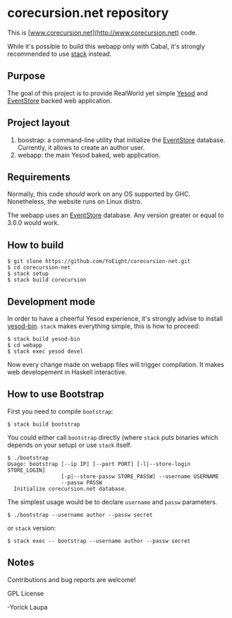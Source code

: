 corecursion.net repository
==========================

This is [www.corecursion.net](http://www.corecursion.net) code.

While it's possible to build this webapp only with Cabal, it's strongly recommended to use [stack](http://docs.haskellstack.org/en/stable/README.html) instead.

Purpose
-------
The goal of this project is to provide RealWorld yet simple [Yesod](http://www.yesodweb.com/) and [EventStore](https://geteventstore.com/) backed web application.

Project layout
--------------

1. boostrap: a command-line utility that initialize the  [EventStore](https://geteventstore.com/) database. Currently, it allows to create an author user.
2. webapp: the main Yesod baked, web application.

Requirements
------------
Normally, this code *should* work on any OS supported by GHC. Nonetheless, the website runs on Linux distro.

The webapp uses an [EventStore](https://geteventstore.com/) database. Any version greater or equal to 3.0.0 would work.

How to build
------------

```
$ git clone https://github.com/YoEight/corecursion-net.git
$ cd corecursion-net
$ stack setup
$ stack build corecursion
```

Development mode
----------------
In order to have a cheerful Yesod experience, it's strongly advise to install [yesod-bin](https://hackage.haskell.org/package/yesod-bin). `stack` makes everything simple, this is how to proceed:

```
$ stack build yesod-bin
$ cd webapp
$ stack exec yesod devel
```

Now every change made on webapp files will trigger compilation. It makes web developement in Haskell interactive.

How to use Bootstrap
--------------------

First you need to compile `bootstrap`:

```
$ stack build bootstrap
```

You could either call `bootstrap` directly (where `stack` puts binaries which depends on your setup) or use `stack` itself.

```
$ ./bootstrap
Usage: bootstrap [--ip IP] [--port PORT] [-l|--store-login STORE_LOGIN]
                 [-p|--store-passw STORE_PASSW] --username USERNAME
                 --passw PASSW
  Initialize corecursion.net database.
```

The simplest usage would be to declare `username` and `passw` parameters.
```
$ ./bootstrap --username author --passw secret
```

or `stack` version:

```
$ stack exec -- bootstrap --username author --passw secret
```

Notes
-----
Contributions and bug reports are welcome!

GPL License

-Yorick Laupa